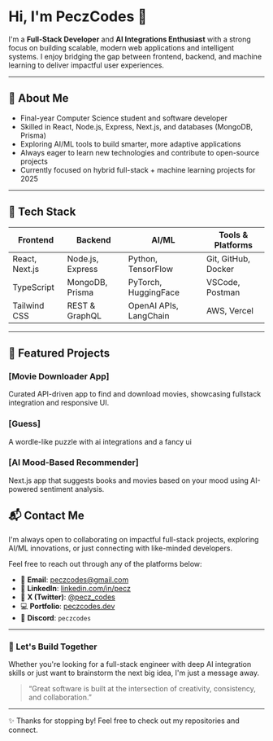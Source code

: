 
# Hi, I'm PeczCodes 👋

I'm a **Full-Stack Developer** and **AI Integrations Enthusiast** with a strong focus on building scalable, modern web applications and intelligent systems. I enjoy bridging the gap between frontend, backend, and machine learning to deliver impactful user experiences.

---

## 🚀 About Me

- Final-year Computer Science student and software developer
- Skilled in React, Node.js, Express, Next.js, and databases (MongoDB, Prisma)
- Exploring AI/ML tools to build smarter, more adaptive applications
- Always eager to learn new technologies and contribute to open-source projects
- Currently focused on hybrid full-stack + machine learning projects for 2025

---

## 🔧 Tech Stack

| Frontend            | Backend          | AI/ML                  | Tools & Platforms     |
|---------------------|------------------|------------------------|-----------------------|
| React, Next.js      | Node.js, Express | Python, TensorFlow     | Git, GitHub, Docker   |
| TypeScript          | MongoDB, Prisma  | PyTorch, HuggingFace   | VSCode, Postman       |
| Tailwind CSS        | REST & GraphQL   | OpenAI APIs, LangChain | AWS, Vercel           |

---

## 📂 Featured Projects

### [Movie Downloader App] 
Curated API-driven app to find and download movies, showcasing fullstack integration and responsive UI.

### [Guess]
A wordle-like puzzle with ai integrations and a fancy ui

### [AI Mood-Based Recommender]
Next.js app that suggests books and movies based on your mood using AI-powered sentiment analysis.


## 📬 Contact Me

I'm always open to collaborating on impactful full-stack projects, exploring AI/ML innovations, or just connecting with like-minded developers.

Feel free to reach out through any of the platforms below:

- 📧 **Email**: [peczcodes@gmail.com](mailto:peczcodes@gmail.com)
- 💼 **LinkedIn**: [linkedin.com/in/pecz](https://linkedin.com/in/peczcodes)
- 🧠 **X (Twitter)**: [@pecz_codes](https://twitter.com/pecz_codes)
- 💻 **Portfolio**: [peczcodes.dev](https://pecz.dev)
- 💬 **Discord**: `peczcodes`

---

### 🤝 Let's Build Together

Whether you're looking for a full-stack engineer with deep AI integration skills or just want to brainstorm the next big idea, I'm just a message away.

> “Great software is built at the intersection of creativity, consistency, and collaboration.”

---

✨ Thanks for stopping by! Feel free to check out my repositories and connect.
